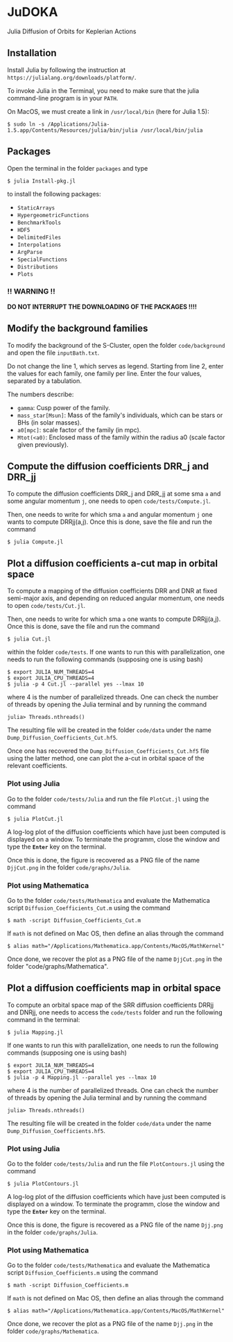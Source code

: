 # JuDOKA

Julia Diffusion of Orbits for Keplerian Actions

## Installation

Install Julia by following the instruction at `https://julialang.org/downloads/platform/`.

To invoke Julia in the Terminal, you need to make sure that the julia command-line program is in your `PATH`. 

On MacOS, we must create a link in `/usr/local/bin` (here for Julia 1.5):

```
$ sudo ln -s /Applications/Julia-1.5.app/Contents/Resources/julia/bin/julia /usr/local/bin/julia
```

## Packages

Open the terminal in the folder `packages` and type

```
$ julia Install-pkg.jl
```

to install the following packages:

- `StaticArrays`
- `HypergeometricFunctions`
- `BenchmarkTools`
- `HDF5`
- `DelimitedFiles`
- `Interpolations`
- `ArgParse`
- `SpecialFunctions`
- `Distributions`
- `Plots`

### !! WARNING !!

**DO NOT INTERRUPT THE DOWNLOADING OF THE PACKAGES !!!!**

## Modify the background families

To modify the background of the S-Cluster, open the folder `code/background`
and open the file `inputBath.txt`.
	
Do not change the line 1, which serves as legend.
Starting from line 2, enter the values for each family, one family per line.
Enter the four values, separated by a tabulation.

The numbers describe:
- `gamma`: Cusp power of the family.
- `mass_star[Msun]`: Mass of the family's individuals, which can be stars or BHs (in solar masses).
- `a0[mpc]`: scale factor of the family (in mpc).
- `Mtot(<a0)`: Enclosed mass of the family within the radius a0 (scale factor given previously).

## Compute the diffusion coefficients DRR_j and DRR_jj

To compute the diffusion coefficients DRR_j and DRR_jj at some 
sma `a` and some angular momentum `j`, one needs to open 
`code/tests/Compute.jl`.

Then, one needs to write for which sma `a` and angular momentum `j` one wants 
to compute DRRjj(a,j). Once this is done, save the file and run the command 

```
$ julia Compute.jl
```

## Plot a diffusion coefficients a-cut map in orbital space

To compute a mapping of the diffusion coefficients DRR and DNR at fixed 
semi-major axis, and depending on reduced angular momentum, one needs to open 
`code/tests/Cut.jl`.

Then, one needs to write for which sma `a` one wants to compute DRRjj(a,j). 
Once this is done, save the file and run the command 

```
$ julia Cut.jl
```

within the folder `code/tests`. If one wants to run this with parallelization,
one needs to run the following commands (supposing one is using bash)

```
$ export JULIA_NUM_THREADS=4
$ export JULIA_CPU_THREADS=4
$ julia -p 4 Cut.jl --parallel yes --lmax 10
```

where 4 is the number of parallelized threads. One can check the number of 
threads by opening the Julia terminal and by running the command

```
julia> Threads.nthreads()
```

The resulting file will be created in the folder `code/data` under the name 
`Dump_Diffusion_Coefficients_Cut.hf5`.

Once one has recovered the `Dump_Diffusion_Coefficients_Cut.hf5` file using the latter
method, one can plot the a-cut in orbital space of the relevant coefficients.

### Plot using Julia

Go to the folder `code/tests/Julia` and run the file `PlotCut.jl` using the command

```
$ julia PlotCut.jl
```
    
A log-log plot of the diffusion coefficients which have just been computed is
displayed on a window. To terminate the programm, close the window and type
the **`Enter`** key on the terminal.

Once this is done, the figure is recovered as a PNG file of the name `DjjCut.png` 
in the folder `code/graphs/Julia`.

### Plot using Mathematica

Go to the folder `code/tests/Mathematica` and evaluate the Mathematica script
`Diffusion_Coefficients_Cut.m` using the command

```
$ math -script Diffusion_Coefficients_Cut.m 
```

If `math` is not defined on Mac OS, then define an alias through the command

```
$ alias math="/Applications/Mathematica.app/Contents/MacOS/MathKernel"
```

Once done, we recover the plot as a PNG file of the name `DjjCut.png` 
in the folder "code/graphs/Mathematica".


## Plot a diffusion coefficients map in orbital space

To compute an orbital space map of the SRR diffusion coefficients DRRjj and DNRjj,
one needs to access the `code/tests` folder and run the following command in 
the terminal:

```
$ julia Mapping.jl
```

If one wants to run this with parallelization, one needs to run the following 
commands (supposing one is using bash)

```
$ export JULIA_NUM_THREADS=4
$ export JULIA_CPU_THREADS=4
$ julia -p 4 Mapping.jl --parallel yes --lmax 10
```
	
where 4 is the number of parallelized threads. One can check the number of 
threads by opening the Julia terminal and by running the command

```
julia> Threads.nthreads()
```

The resulting file will be created in the folder `code/data` under the name 
`Dump_Diffusion_Coefficients.hf5`.

### Plot using Julia

Go to the folder `code/tests/Julia` and run the file `PlotContours.jl` using the command

```
$ julia PlotContours.jl
```
    
A log-log plot of the diffusion coefficients which have just been computed is
displayed on a window. To terminate the programm, close the window and type
the **`Enter`** key on the terminal.

Once this is done, the figure is recovered as a PNG file of the name `Djj.png` 
in the folder `code/graphs/Julia`.

### Plot using Mathematica

Go to the folder `code/tests/Mathematica` and evaluate the Mathematica script
`Diffusion_Coefficients.m` using the command

```
$ math -script Diffusion_Coefficients.m 
```

If `math` is not defined on Mac OS, then define an alias through the command

```
$ alias math="/Applications/Mathematica.app/Contents/MacOS/MathKernel"
```

Once done, we recover the plot as a PNG file of the name `Djj.png` 
in the folder `code/graphs/Mathematica`.

